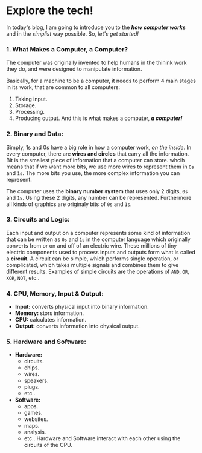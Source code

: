 # Explore the tech!
In today's blog, I am going to introduce you to the ***how computer works*** and  in the _simplist_ way possible. So, _let's get started!_

### 1. What Makes a Computer, a Computer?
The computer was originally invented to help humans in the thinink work they do, and were designed to manipulate information.

Basically, for a machine to be a computer, it needs to perform 4 main stages in its work, that are common to all computers:
1. Taking input.
2. Storage.
3. Processing.
4. Producing output.
And this is what makes a computer, ***a computer!***

### 2. Binary and Data:
Simply, 1s and 0s have a big role in how a computer work, _on the inside_. In every computer, there are **wires and circles** that carry all the information.
Bit is the smallest piece of information that a computer can store. whcih means that if we want more bits, we use more wires to represent them in `0s` and `1s`. The more bits you use, the more complex information you can represent.

The computer uses the **binary number system** that uses only 2 digits, `0s` and `1s`. Using these 2 digits, any number can be represented. Furthermore all kinds of graphics are originaly bits of `0s` and `1s`. 


### 3. Circuits and Logic:
Each input and output on a computer represents some kind of information that can be written as `0s` and `1s` in the computer language which originally converts from or on and off of an electric wire.
These millions of tiny electric components used to process inputs and outputs form what is called a **circuit**. A circuit can be simple, which performs single operation, or complicated, which takes multiple signals and combines them to give different results. Examples of simple circuits are the operations of `AND`, `OR`, `XOR`, `NOT`, etc..


### 4. CPU, Memory, Input & Output:
* **Input:** converts physical input into binary information.
* **Memory:** stors information.
* **CPU:** calculates information.
* **Output:** converts information into ohysical output.

### 5. Hardware and Software:
* **Hardware:**
  + circuits.
  + chips.
  + wires.
  + speakers.
  + plugs.
  + etc..
* **Software:**
  + apps.
  + games.
  + websites.
  + maps.
  + analysis.
  + etc..
Hardware and Software interact with each other using the circuits of the CPU.
